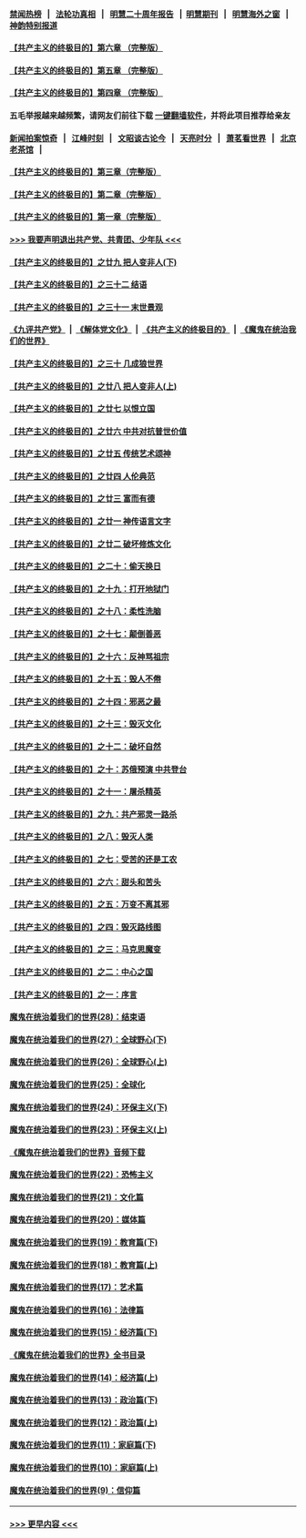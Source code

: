 #### [禁闻热榜](热点新闻.md?=0)  &nbsp;&nbsp;|&nbsp;&nbsp; [法轮功真相](https://github.com/gfw-breaker/truth/blob/master/README.md?=0) &nbsp;&nbsp;|&nbsp;&nbsp; [明慧二十周年报告](https://github.com/gfw-breaker/mh-reports/blob/master/README.md?=0) &nbsp;&nbsp;|&nbsp;&nbsp;[明慧期刊](https://github.com/gfw-breaker/mh-qikan) &nbsp;&nbsp;|&nbsp;&nbsp; [明慧海外之窗](https://github.com/gfw-breaker/mh-news/blob/master/README.md?=0) &nbsp;&nbsp;|&nbsp;&nbsp; [神韵特别报道](https://github.com/gfw-breaker/mh-news/blob/master/shenyun.md?=0)
#### [【共产主义的终极目的】第六章 （完整版）](../pages/nsc422/n11428913.md?t=02240501) 
#### [【共产主义的终极目的】第五章 （完整版）](../pages/nsc422/n11428912.md?t=02240501) 
#### [【共产主义的终极目的】第四章 （完整版）](../pages/nsc422/n11428907.md?t=02240501) 
#### 五毛举报越来越频繁，请网友们前往下载 [一键翻墙软件](https://github.com/gfw-breaker/ssr-accounts)，并将此项目推荐给亲友
#### [新闻拍案惊奇](https://github.com/gfw-breaker/banned-news/blob/master/pages/link4.md) &nbsp;&nbsp;|&nbsp;&nbsp; [江峰时刻](https://github.com/gfw-breaker/banned-news/blob/master/pages/link4.md) &nbsp;&nbsp;|&nbsp;&nbsp; [文昭谈古论今](https://github.com/gfw-breaker/banned-news/blob/master/pages/link4.md) &nbsp;&nbsp;|&nbsp;&nbsp; [天亮时分](https://github.com/gfw-breaker/banned-news/blob/master/pages/link4.md) &nbsp;&nbsp;|&nbsp;&nbsp; [萧茗看世界](https://github.com/gfw-breaker/banned-news/blob/master/pages/link4.md) &nbsp;&nbsp;|&nbsp;&nbsp; [北京老茶馆](https://github.com/gfw-breaker/banned-news/blob/master/pages/link4.md) &nbsp;&nbsp;|&nbsp;&nbsp; 
#### [【共产主义的终极目的】第三章（完整版）](../pages/nsc422/n11428848.md?t=02240501) 
#### [【共产主义的终极目的】第二章（完整版）](../pages/nsc422/n11428831.md?t=02240501) 
#### [【共产主义的终极目的】第一章（完整版）](../pages/nsc422/n11417651.md?t=02240501) 
#### [>>> 我要声明退出共产党、共青团、少年队 <<<](https://github.com/begood0513/goodnews/blob/master/quit/letter.md) 
#### [【共产主义的终极目的】之廿九 把人变非人(下)](../pages/nsc422/n11344140.md?t=02240501) 
#### [【共产主义的终极目的】之三十二 结语](../pages/nsc422/n11360535.md?t=02240501) 
#### [【共产主义的终极目的】之三十一 末世景观](../pages/nsc422/n11351129.md?t=02240501) 
#### [《九评共产党》](https://github.com/begood0513/9ping.md/blob/master/README.md) &nbsp;|&nbsp; [《解体党文化》](../../../../jtdwh.md/blob/master/README.md)  &nbsp;|&nbsp; [《共产主义的终极目的》](../../../../gczydzjmd.md/blob/master/README.md) &nbsp;|&nbsp; [《魔鬼在统治我们的世界》](../../../../mgztzwmdsj.md/blob/master/README.md) 
#### [【共产主义的终极目的】之三十 几成狼世界](../pages/nsc422/n11348280.md?t=02240501) 
#### [【共产主义的终极目的】之廿八 把人变非人(上)](../pages/nsc422/n11340492.md?t=02240501) 
#### [【共产主义的终极目的】之廿七 以恨立国](../pages/nsc422/n11336944.md?t=02240501) 
#### [【共产主义的终极目的】之廿六 中共对抗普世价值](../pages/nsc422/n11324785.md?t=02240501) 
#### [【共产主义的终极目的】之廿五 传统艺术颂神](../pages/nsc422/n11296396.md?t=02240501) 
#### [【共产主义的终极目的】之廿四 人伦典范](../pages/nsc422/n11296397.md?t=02240501) 
#### [【共产主义的终极目的】之廿三 富而有德](../pages/nsc422/n11283598.md?t=02240501) 
#### [【共产主义的终极目的】之廿一 神传语言文字](../pages/nsc422/n11263265.md?t=02240501) 
#### [【共产主义的终极目的】之廿二 破坏修炼文化](../pages/nsc422/n11245728.md?t=02240501) 
#### [【共产主义的终极目的】之二十：偷天换日](../pages/nsc422/n11238846.md?t=02240501) 
#### [【共产主义的终极目的】之十九：打开地狱门](../pages/nsc422/n11206376.md?t=02240501) 
#### [【共产主义的终极目的】之十八：柔性洗脑](../pages/nsc422/n11199994.md?t=02240501) 
#### [【共产主义的终极目的】之十七：颠倒善恶](../pages/nsc422/n11179782.md?t=02240501) 
#### [【共产主义的终极目的】之十六：反神骂祖宗](../pages/nsc422/n11166798.md?t=02240501) 
#### [【共产主义的终极目的】之十五：毁人不倦](../pages/nsc422/n11166792.md?t=02240501) 
#### [【共产主义的终极目的】之十四：邪恶之最](../pages/nsc422/n11150249.md?t=02240501) 
#### [【共产主义的终极目的】之十三：毁灭文化](../pages/nsc422/n11135227.md?t=02240501) 
#### [【共产主义的终极目的】之十二：破坏自然](../pages/nsc422/n11135214.md?t=02240501) 
#### [【共产主义的终极目的】之十：苏俄预演 中共登台](../pages/nsc422/n11118424.md?t=02240501) 
#### [【共产主义的终极目的】之十一：屠杀精英](../pages/nsc422/n11118442.md?t=02240501) 
#### [【共产主义的终极目的】之九：共产邪灵一路杀](../pages/nsc422/n11114139.md?t=02240501) 
#### [【共产主义的终极目的】之八：毁灭人类](../pages/nsc422/n11108503.md?t=02240501) 
#### [【共产主义的终极目的】之七：受苦的还是工农](../pages/nsc422/n11101809.md?t=02240501) 
#### [【共产主义的终极目的】之六：甜头和苦头](../pages/nsc422/n11096971.md?t=02240501) 
#### [【共产主义的终极目的】之五：万变不离其邪](../pages/nsc422/n11091285.md?t=02240501) 
#### [【共产主义的终极目的】之四：毁灭路线图](../pages/nsc422/n11086284.md?t=02240501) 
#### [【共产主义的终极目的】之三：马克思魔变](../pages/nsc422/n11061941.md?t=02240501) 
#### [【共产主义的终极目的】之二：中心之国](../pages/nsc422/n11047728.md?t=02240501) 
#### [【共产主义的终极目的】之一：序言](../pages/nsc422/n11086077.md?t=02240501) 
#### [魔鬼在统治着我们的世界(28)：结束语](../pages/nsc422/n10936246.md?t=02240501) 
#### [魔鬼在统治着我们的世界(27)：全球野心(下)](../pages/nsc422/n10928319.md?t=02240501) 
#### [魔鬼在统治着我们的世界(26)：全球野心(上)](../pages/nsc422/n10900318.md?t=02240501) 
#### [魔鬼在统治着我们的世界(25)：全球化](../pages/nsc422/n10788205.md?t=02240501) 
#### [魔鬼在统治着我们的世界(24)：环保主义(下)](../pages/nsc422/n10695307.md?t=02240501) 
#### [魔鬼在统治着我们的世界(23)：环保主义(上)](../pages/nsc422/n10688613.md?t=02240501) 
#### [《魔鬼在统治着我们的世界》音频下载](../pages/nsc422/n10635553.md?t=02240501) 
#### [魔鬼在统治着我们的世界(22)：恐怖主义](../pages/nsc422/n10614727.md?t=02240501) 
#### [魔鬼在统治着我们的世界(21)：文化篇](../pages/nsc422/n10597706.md?t=02240501) 
#### [魔鬼在统治着我们的世界(20)：媒体篇](../pages/nsc422/n10586579.md?t=02240501) 
#### [魔鬼在统治着我们的世界(19)：教育篇(下)](../pages/nsc422/n10564808.md?t=02240501) 
#### [魔鬼在统治着我们的世界(18)：教育篇(上)](../pages/nsc422/n10526970.md?t=02240501) 
#### [魔鬼在统治着我们的世界(17)：艺术篇](../pages/nsc422/n10499093.md?t=02240501) 
#### [魔鬼在统治着我们的世界(16)：法律篇](../pages/nsc422/n10485969.md?t=02240501) 
#### [魔鬼在统治着我们的世界(15)：经济篇(下)](../pages/nsc422/n10469975.md?t=02240501) 
#### [《魔鬼在统治着我们的世界》全书目录](../pages/nsc422/n10464261.md?t=02240501) 
#### [魔鬼在统治着我们的世界(14)：经济篇(上)](../pages/nsc422/n10457370.md?t=02240501) 
#### [魔鬼在统治着我们的世界(13)：政治篇(下)](../pages/nsc422/n10448270.md?t=02240501) 
#### [魔鬼在统治着我们的世界(12)：政治篇(上)](../pages/nsc422/n10444576.md?t=02240501) 
#### [魔鬼在统治着我们的世界(11)：家庭篇(下)](../pages/nsc422/n10440961.md?t=02240501) 
#### [魔鬼在统治着我们的世界(10)：家庭篇(上)](../pages/nsc422/n10435448.md?t=02240501) 
#### [魔鬼在统治着我们的世界(9)：信仰篇](../pages/nsc422/n10432159.md?t=02240501) 

----
#### [ >>> 更早内容 <<< ](../indexes/nsc422-earlier.md)
